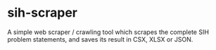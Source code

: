 # sih-scraper
A simple web scraper / crawling tool which scrapes the complete SIH problem statements, and saves its result in CSX, XLSX or JSON.
